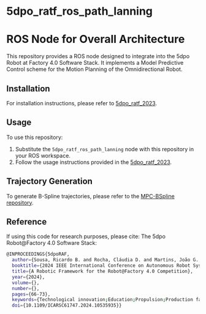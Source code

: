 # 5dpo_ratf_ros_path_lanning

# ROS Node for Overall Architecture

This repository provides a ROS node designed to integrate into the 5dpo Robot at Factory 4.0 Software Stack. It implements a Model Predictive Control scheme for the Motion Planning of the Omnidirectional Robot.

## Installation

For installation instructions, please refer to [5dpo_ratf_2023](https://github.com/5dpo/5dpo_ratf_2023).

## Usage

To use this repository:
1. Substitute the `5dpo_ratf_ros_path_lanning` node with this repository in your ROS workspace.
2. Follow the usage instructions provided in the [5dpo_ratf_2023](https://github.com/5dpo/5dpo_ratf_2023).

## Trajectory Generation

To generate B-Spline trajectories, please refer to the [MPC-BSpline repository](https://github.com/C2SR/MPC-BSpline).

## Reference
If using this code for research purposes, please cite:
The 5dpo Robot@Factory 4.0 Software Stack:
```bash
@INPROCEEDINGS{5dpoRAF,
  author={Sousa, Ricardo B. and Rocha, Cláudia D. and Martins, João G. and Pedro Costa, João and Padrão, João Tomás and Sarmento, José Maria and Carvalho, José Pedro and Lopes, Maria S. and Costa, Paulo G. and Moreira, António Paulo},
  booktitle={2024 IEEE International Conference on Autonomous Robot Systems and Competitions (ICARSC)}, 
  title={A Robotic Framework for the Robot@Factory 4.0 Competition}, 
  year={2024},
  volume={},
  number={},
  pages={66-73},
  keywords={Technological innovation;Education;Propulsion;Production facilities;Software;Hardware;Autonomous robots;autonomous mobile robots;robot competitions;robot at factory 4.0},
  doi={10.1109/ICARSC61747.2024.10535935}}
```
